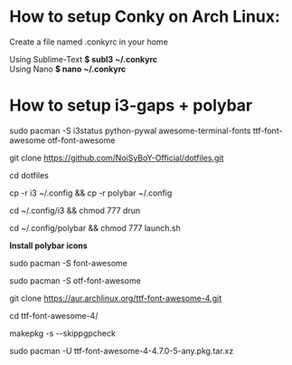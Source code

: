 # How to setup Conky on Arch Linux:

Create a file named .conkyrc in your home


Using Sublime-Text <b>$ subl3 ~/.conkyrc</b>
<br>
Using Nano <b>$ nano ~/.conkyrc</b>


# How to setup i3-gaps + polybar

sudo pacman -S i3status python-pywal awesome-terminal-fonts ttf-font-awesome otf-font-awesome

git clone https://github.com/NoiSyBoY-Official/dotfiles.git

cd dotfiles

cp -r i3 ~/.config && cp -r polybar ~/.config

cd ~/.config/i3 && chmod 777 drun

cd ~/.config/polybar && chmod 777 launch.sh

<b>Install polybar icons</b>

sudo pacman -S font-awesome

sudo pacman -S otf-font-awesome

git clone https://aur.archlinux.org/ttf-font-awesome-4.git

cd ttf-font-awesome-4/

makepkg -s --skippgpcheck

sudo pacman -U ttf-font-awesome-4-4.7.0-5-any.pkg.tar.xz 
